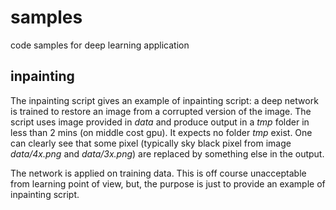 # samples
code samples for deep learning application

## inpainting
The inpainting script gives an example of inpainting script: a deep network is trained to restore an image from a corrupted version of the image.
The script uses image provided in *data* and produce output in a *tmp* folder in less than 2 mins (on middle cost gpu). It expects no folder *tmp* exist.
One can clearly see that some pixel (typically sky black pixel from image *data/4x.png* and *data/3x.png*) are replaced by something else in the output.

The network is applied on training data. This is off course unacceptable from learning point of view, but, the purpose is just to provide an example of inpainting script.
